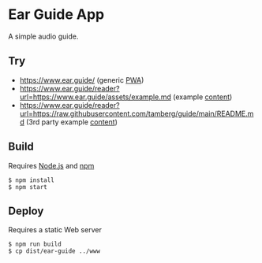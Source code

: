 # Ear Guide App
A simple audio guide.

## Try
- https://www.ear.guide/ (generic [PWA](https://developer.mozilla.org/en-US/docs/Web/Progressive_web_apps))
- https://www.ear.guide/reader?url=https://www.ear.guide/assets/example.md (example [content](https://www.ear.guide/assets/example.md))
- https://www.ear.guide/reader?url=https://raw.githubusercontent.com/tamberg/guide/main/README.md (3rd party example [content](https://raw.githubusercontent.com/tamberg/guide/main/README.md))

## Build
Requires [Node.js](https://nodejs.org) and [npm](https://npmjs.com)
```console
$ npm install
$ npm start
```

## Deploy
Requires a static Web server
```console
$ npm run build
$ cp dist/ear-guide ../www
```
